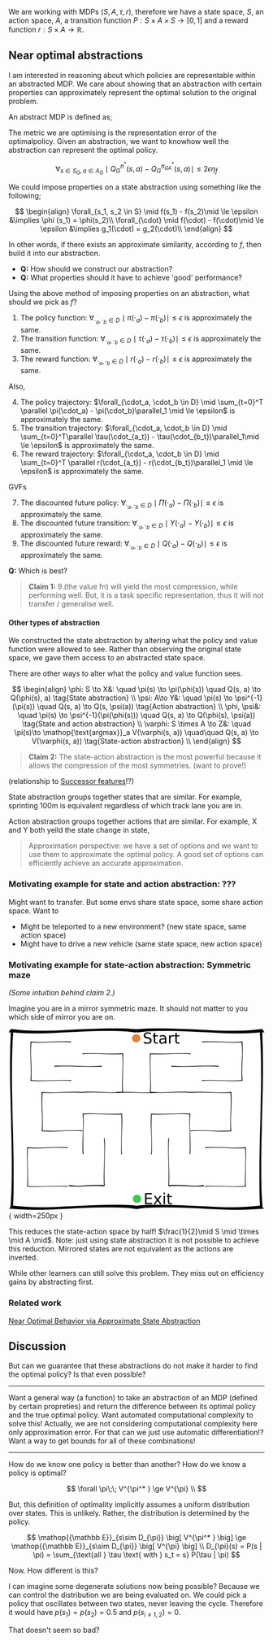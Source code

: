 We are working with MDPs $(S, A, \tau, r)$, therefore we have a state space, $S$, an action space, $A$, a transition function $P: S\times A \times S \to [0, 1]$ and a reward function $r: S\times A \to \mathbb R$.

## Near optimal abstractions

I am interested in reasoning about which policies are representable within an abstracted MDP. We care about showing that an abstraction with certain properties can approximately represent the optimal solution to the original problem.

An abstract MDP is defined as;

<!-- (Must be smaller / lower complexity than the original) -->

The metric we are optimising is the representation error of the optimalpolicy. Given an abstraction, we want to knowhow well the abstraction can represent the optimal policy.

$$
\forall_{s\in S_G, a\in A_G} \mid Q_G^{\pi^* }(s, a) - Q_G^{\pi_{GA}^* }(s, a) \mid \le 2 \epsilon \eta_f
$$

We could impose properties on a state abstraction using something like the following;

$$
\begin{align}
\forall_{s_1, s_2 \in S} \mid f(s_1) - f(s_2)\mid \le \epsilon &\implies \phi (s_1) = \phi(s_2)\\
\forall_{\cdot} \mid f(\cdot) - f(\cdot)\mid \le \epsilon &\implies g_1(\cdot) = g_2(\cdot)\\
\end{align}
$$

In other words, if there exists an approximate similarity, according to $f$, then build it into our abstraction.

- __Q:__ How should we construct our abstraction?
- __Q:__ What properties should it have to achieve 'good' performance?

Using the above method of imposing properties on an abstraction, what should we pick as $f$?

1. The policy function: $\forall_{\cdot_a, \cdot_b \in D} \mid \pi(\cdot_a) - \pi(\cdot_b) \mid \le \epsilon$ is approximately the same.
1. The transition function: $\forall_{\cdot_a, \cdot_b \in D} \mid \tau(\cdot_a) - \tau(\cdot_b)\mid \le \epsilon$ is approximately the same.
1. The reward function: $\forall_{\cdot_a, \cdot_b \in D} \mid r(\cdot_a) - r(\cdot_b) \mid \le \epsilon$ is approximately the same.


Also,

4. The policy trajectory: $\forall_{\cdot_a, \cdot_b \in D} \mid \sum_{t=0}^T \parallel \pi(\cdot_a) - \pi(\cdot_b)\parallel_1 \mid \le \epsilon$ is approximately the same.
1. The transition trajectory: $\forall_{\cdot_a, \cdot_b \in D} \mid \sum_{t=0}^T\parallel \tau(\cdot_{a_t}) - \tau(\cdot_{b_t})\parallel_1\mid \le \epsilon$ is approximately the same.
1. The reward trajectory: $\forall_{\cdot_a, \cdot_b \in D} \mid \sum_{t=0}^T \parallel r(\cdot_{a_t}) - r(\cdot_{b_t})\parallel_1 \mid \le \epsilon$ is approximately the same.

GVFs

7. The discounted future policy: $\forall_{\cdot_a, \cdot_b \in D} \mid \Pi(\cdot_a) - \Pi(\cdot_b)\mid \le \epsilon$ is approximately the same.
1. The discounted future transition: $\forall_{\cdot_a, \cdot_b \in D} \mid \Upsilon(\cdot_a) - \Upsilon (\cdot_b)\mid \le \epsilon$ is approximately the same.
1. The discounted future reward: $\forall_{\cdot_a, \cdot_b \in D} \mid Q(\cdot_a) - Q(\cdot_b)\mid \le \epsilon$ is approximately the same.

<!-- Note: two states having similar $f$ are not guaranteed to have similar abstraction! -->


__Q:__ Which is best?

> __Claim 1:__ 9.(the value fn) will yield the most compression, while performing well. But, it is a task specific representation, thus it will not transfer / generalise well.

#### Other types of abstraction

We constructed the state abstraction by altering what the policy and value function were allowed to see. Rather than observing the original state space, we gave them access to an abstracted state space.

There are other ways to alter what the policy and value function sees.

$$
\begin{align}
\phi: S \to X&: \quad \pi(s) \to \pi(\phi(s)) \quad Q(s, a) \to Q(\phi(s), a) \tag{State abstraction} \\
\psi: A\to Y&: \quad \pi(s) \to \psi^{-1}(\pi(s)) \quad Q(s, a) \to Q(s, \psi(a)) \tag{Action abstraction} \\
\phi, \psi&: \quad \pi(s) \to \psi^{-1}(\pi(\phi(s))) \quad Q(s, a) \to Q(\phi(s), \psi(a)) \tag{State and action abstraction} \\
\varphi: S \times A \to Z&: \quad \pi(s)\to \mathop{\text{argmax}}_a V(\varphi(s, a)) \quad\quad Q(s, a) \to V(\varphi(s, a)) \tag{State-action abstraction} \\
\end{align}
$$

> __Claim 2:__ The state-action abstraction is the most powerful because it allows the compression of the most symmetries. (want to prove!)

(relationship to [Successor features](http://www.gatsby.ucl.ac.uk/~dayan/papers/d93b.pdf)!?)

State abstraction groups together states that are similar.
For example, sprinting 100m is equivalent regardless of which track lane you are in.

Action abstraction groups together actions that are similar.
For example, X and Y both yeild the state change in state,
> Approximation perspective: we have a set of options and we want to use them to approximate the optimal policy. A good set of options can efficiently achieve an accurate approximation.

### Motivating example for state and action abstraction: ???

Might want to transfer. But some envs share state space, some share action space. Want to

- Might be teleported to a new environment? (new state space, same action space)
- Might have to drive a new vehicle (same state space, new action space)


### Motivating example for state-action abstraction: Symmetric maze
_(Some intuition behind claim 2.)_

Imagine you are in a mirror symmetric maze. It should not matter to you which side of mirror you are on.

![maze.png](../pictures/drawings/maze.png){ width=250px }

This reduces the state-action space by half! $\frac{1}{2}\mid S \mid \times \mid A \mid$. Note: just using state abstraction it is not possible to achieve this reduction. Mirrored states are not equivalent as the actions are inverted.

<!-- ## Generalised symmetries

What about other types of symmetry, other than mirror?

- $\exists f\in X: \forall_{s, a} r(s, a) = r(f(s), a)$. Where $X=GL_N \lor S_N \lor \dots$
 -->

While other learners can still solve this problem. They miss out on efficiency gains by abstracting first.


### Related work

[Near Optimal Behavior via Approximate State Abstraction](https://arxiv.org/abs/1701.04113)

## Discussion

But can we guarantee that these abstractions do not make it harder to find the optimal policy? Is that even possible?

***

Want a general way (a function) to take an abstraction of an MDP (defined by certain propreties) and return the difference between its optimal policy and the true optimal policy.
Want automated computational complexity to solve this!
Actually, we are not considering computational complexity here only approximation error.
For that can we just use automatic differentiation!?
Want a way to get bounds for all of these combinations!


***


How do we know one policy is better than another?
How do we know a policy is optimal?

$$
\forall \pi\;\; V^{\pi^* } \ge V^{\pi} \\
$$

But, this definition of optimality implicitly assumes a uniform distribution over states. This is unlikely. Rather, the distribution is determined by the policy.

$$
\mathop{{\mathbb E}}_{s\sim D_{\pi}} \big[ V^{\pi^* } \big] \ge \mathop{{\mathbb E}}_{s\sim D_{\pi}} \big[ V^{\pi} \big] \\
D_{\pi}(s) = P(s | \pi) = \sum_{\text{all } \tau \text{ with } s_t = s} P(\tau | \pi)
$$

Now. How different is this?

I can imagine some degenerate solutions now being possible? Because we can control the distribution we are being evaluated on. We could pick a policy that oscillates between two states, never leaving the cycle. Therefore it would have $p(s_1) = p(s_2) = 0.5$ and $p(s_{i \neq 1,2}) = 0$.

That doesn't seem so bad?
